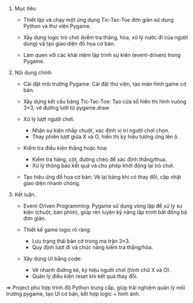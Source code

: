 1. Mục tiêu

    - Thiết lập và chạy một ứng dụng Tic‑Tac‑Toe đơn giản sử dụng Python và thư viện Pygame.

    - Xây dựng logic trò chơi (kiểm tra thắng, hòa, xử lý nước đi của người dùng) và tạo giao diện đồ họa cơ bản.

    - Làm quen với các khái niệm lập trình sự kiện (event-driven) trong Pygame.

2. Nội dung chính

    - Cài đặt môi trường Pygame: Cài đặt thư viện, tạo màn hình game cơ bản.

    - Xây dựng kết cấu bảng Tic‑Tac‑Toe: Tạo cửa sổ hiển thị hình vuông 3×3, vẽ đường lưới từ pygame.draw

    - Xử lý lượt người chơi: 
        + Nhận sự kiện nhấp chuột, xác định vị trí người chơi chọn.
        + Thay phiên lượt giữa X và O, hiển thị ký hiệu tương ứng lên ô.

    - Kiểm tra điều kiện thắng hoặc hòa: 
        + Kiểm tra hàng, cột, đường chéo để xác định thắng/thua.
        + Xử lý thông báo kết quả và cho phép khởi động lại trò chơi.

    - Tạo hiệu ứng đồ họa cơ bản: Vẽ lại bảng khi có thay đổi, cập nhật giao diện nhanh chóng.

3. Kết luận. 

    - Event-Driven Programming: Pygame sử dụng vòng lặp để xử lý sự kiện (chuột, bàn phím), giúp rèn luyện kỹ năng lập trình bất đồng bộ đơn giản.

    - Thiết kế game logic rõ ràng:
        + Lưu trạng thái bàn cờ trong ma trận 3×3.
        + Quy định lượt đi và chức năng kiểm tra thắng/hòa.

    - Xây dựng UI bằng code: 
        + Vẽ nhanh đường kẻ, ký hiệu người chơi (hình chữ X và O).
        + Quản lý điều kiện reset khi kết quả thay đổi.

=> Project phù hợp trình độ Python trung cấp, giúp trải nghiệm quản lý môi trường pygame, tạo UI cơ bản, kết hợp logic + hình ảnh.